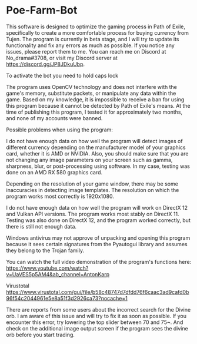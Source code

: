 # Poe-Farm-Bot

This software is designed to optimize the gaming process in Path of Exile, specifically to create a more comfortable process for buying currency from Tujen. The program is currently in beta stage, and I will try to update its functionality and fix any errors as much as possible. If you notice any issues, please report them to me. You can reach me on Discord at No_drama#3708, or visit my Discord server at https://discord.gg/JP8JDkuUbp.

To activate the bot you need to hold caps lock

The program uses OpenCV technology and does not interfere with the game's memory, substitute packets, or manipulate any data within the game. Based on my knowledge, it is impossible to receive a ban for using this program because it cannot be detected by Path of Exile's means. At the time of publishing this program, I tested it for approximately two months, and none of my accounts were banned.

Possible problems when using the program:

I do not have enough data on how well the program will detect images of different currency depending on the manufacturer model of your graphics card, whether it is AMD or NVIDIA. Also, you should make sure that you are not changing any image parameters on your screen such as gamma, sharpness, blur, or post-processing using software. In my case, testing was done on an AMD RX 580 graphics card.

Depending on the resolution of your game window, there may be some inaccuracies in detecting image templates. The resolution on which the program works most correctly is 1920x1080.

I do not have enough data on how well the program will work on DirectX 12 and Vulkan API versions. The program works most stably on DirectX 11. Testing was also done on DirectX 12, and the program worked correctly, but there is still not enough data.

Windows antivirus may not approve of unpacking and opening this program because it sees certain signatures from the Pyautogui library and assumes they belong to the Trojan family.

You can watch the full video demonstration of the program's functions here: https://www.youtube.com/watch?v=UaVES5p5AM4&ab_channel=AntonKarp

Virustotal https://www.virustotal.com/gui/file/b58c48747d7dfdd76f6caac3ad9cafd0b96f54c2044961e5e8a51f3d2926ca73?nocache=1

There are reports from some users about the incorrect search for the Divine orb. I am aware of this issue and will try to fix it as soon as possible. If you encounter this error, try lowering the top slider between 70 and 75~. And check on the additional image output screen if the program sees the divine orb before you start trading.
